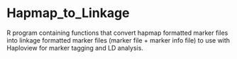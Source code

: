 # Hapmap_to_Linkage
R program containing functions that convert hapmap formatted marker files into linkage formatted marker files (marker file + marker info file) to use with Haploview for marker tagging and LD analysis.

